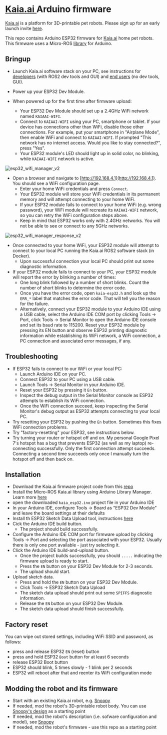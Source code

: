 # [Kaia.ai ](https://kaia.ai) Arduino firmware

[Kaia.ai](https://kaiaai) is a platform for 3D-printable pet robots. Please sign up for an early launch invite [here](https://remake.ai).

This repo contains Arduino ESP32 firmware for [Kaia.ai](https://kaia.ai) home pet robots.
This firmware uses a Micro-ROS [library](https://github.com/kaiaai/micro_ros_arduino_kaia) for Arduino.

## Bringup

- Launch Kaia.ai software stack on your PC, see instructions for
[developers](https://github.com/kaiaai/docker/tree/main/kaia-ros-dev) (with ROS2 dev tools and GUI) and
[end users](https://github.com/kaiaai/docker/tree/main/kaia-ros) (no dev tools, GUI).

- Power up your ESP32 Dev Module.
- When powered up for the first time after firmware upload:
  - Your ESP32 Dev Module should set up a 2.4GHz WiFi network named `KAIAAI-WIFI`.
  - Connect to `KAIAAI-WIFI` using your PC, smartphone or tablet. If your device has connections other than WiFi,
    disable those other connections. For example, put your smartphone in "Airplane Mode", then enable WiFi and
    connect to `KAIAAI-WIFI`. If prompted "This network has no internet access. Would you like to stay connected?",
    press "Yes".
  - Your ESP32 module's LED should light up in solid color, no blinking, while `KAIAAI-WIFI` network is active.

![esp32_wifi_manager_v2](https://github.com/makerspet/makerspet_snoopy/assets/143911662/6df0288d-7b60-4bf3-a4f6-45accb5bbd55)

- Open a browser and navigate to [http://192.168.4.1](http://192.168.4.1). You should see a WiFi configuration
    page.
  - Enter your home WiFi credentials and press `Connect`.
  - Your ESP32 module will store your WiFi credentials in its permanent memory and will attempt
    connecting to your home WiFi.
  - If your ESP32 module fails to connect to your home WiFi (e.g. wrong password), your WiFi module will
    recreate its `KAIAAI-WIFI` network, so you can retry the WiFi configuration steps above.
  - Keep in mind that ESP32 works only with 2.4GHz networks. You will not be able to see or connect
    to any 5GHz networks.

![esp32_wifi_manager_response_v2](https://github.com/makerspet/makerspet_snoopy/assets/143911662/e670369a-0b22-463c-a6bd-4e617c4edc2d)

- Once connected to your home WiFi, your ESP32 module will attempt to connect to your local PC running the
Kaia.ai ROS2 software stack (in Docker).
  - Upon successful connection your local PC should print out some diagnostic information.
- If your ESP32 module fails to connect to your PC, your ESP32 module will report the error by blinking a number of times:
  - One long blink followed by a number of short blinks. Count the number of short blinks to determine the error code.
  - Once you have the error code, open `kaia-esp32.h` and look up the `ERR_*` label that matches the error code.
    That will tell you the reason for the failure.
  - Alternatively, connect your ESP32 module to your Arduino IDE using a USB cable, select the Arduino IDE COM port
    by clicking Tools -> Port, click Tools -> Serial Monitor to open the Arduino IDE console and 
    set its baud rate to 115200. Reset your ESP32 module by pressing its EN button and observe ESP32 printing
    diagnostic information while establishing its WiFi network, a WiFi connection, a PC connection and associated
    error messages, if any.

## Troubleshooting
- If ESP32 fails to connect to our WiFi or your local PC:
  - Launch Arduino IDE on your PC.
  - Connect ESP32 to your PC using a USB cable.
  - Launch Tools -> Serial Monitor in your Arduino IDE.
  - Reset your ESP32 by pressing it `En` button.
  - Inspect the debug output in the Serial Monitor console as ESP32 attempts to establish its WiFi
    connection.
  - Once the WiFi connection succeed, keep inspecting the Serial Monitor's debug output
    as ESP32 attempts connecting to your local PC.
- Try resetting your ESP32 by pushing the `En` button. Sometimes this fixes WiFi connection problems.
- Try "factory-resetting" your ESP32, see instructions below.
- Try turning your router or hotspot off and on. My personal Google Pixel 7's hotspot has a bug
  that prevents ESP32 (as well as my laptop) re-connecting successfully. Only the first
  connection attempt succeeds. Connecting a second time succeeds only once I manually turn
  the hotspot off and then back on.

## Installation
- Download the Kaia.ai firmware project code from this [repo](https://github.com/kaiaai/arduino_fw)
- Install the Micro-ROS Kaia.ai library using Arduino Library Manager. Learn more [here](https://github.com/kaiaai/micro_ros_arduino_kaia)
- open the downloaded `kaia_esp32.ino` project file in your Arduino IDE
- In your Arduino IDE, configure Tools -> Board as "ESP32 Dev Module" and leave the board settings at their defaults
- Install th ESP32 Sketch Data Upload tool, instructions [here](https://randomnerdtutorials.com/install-esp32-filesystem-uploader-arduino-ide/)
- Cick the Arduino IDE build button.
  - The project should build successfully.
- Configure the Arduino IDE COM port for firmware upload by clicking Tools -> Port and selecting the port associated
  with your ESP32. Usually there is only one port available - just try selecting it.
- Click the Arduino IDE build-and-upload button.
  - Once the project builds successfully, you should `.....` indicating the firmware upload is ready to start.
  - Press the `EN` button on your ESP32 Dev Module for 2-3 seconds.
  - The upload should start.
- Upload sketch data.
  - Press and hold the `EN` button on your ESP32 Dev Module.
  - Click Tools -> ESP32 Sketch Data Upload
  - The sketch data upload should print out some `SPIFFS` diagnostic information.
  - Release the `EN` button on your ESP32 Dev Module.
  - The sketch data upload should finish successfully.

## Factory reset
You can wipe out stored settings, including WiFi SSID and password, as follows:
- press and release ESP32 `EN` (reset) button
- press and hold ESP32 `Boot` button for at least 6 seconds
- release ESP32 Boot button
- ESP32 should blink, 5 times slowly - 1 blink per 2 seconds
- ESP32 will reboot after that and reenter its WiFi configuration mode

## Modding the robot and its firmware
- Start with an existing Kaia.ai robot, e.g. [Snoopy](https://github.com/kaiaai/kaia_descriptions/)
- If needed, mod the robot's 3D-printable robot body. You can use [Snoopy's design](https://github.com/kaiaai/3D_printables/) as a starting point
- If needed, mod the robot's description (i.e. sofware configuration and model), see [Snoopy](https://github.com/kaiaai/kaia_descriptions/)
- If needed, mod the robot's firmware - use this repo as a starting point
